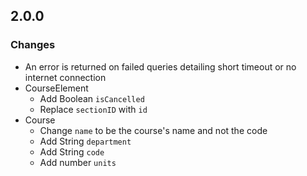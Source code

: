 ## 2.0.0

### Changes
* An error is returned on failed queries detailing short timeout or no internet connection
* CourseElement
  * Add Boolean `isCancelled`
  * Replace `sectionID` with `id`
* Course
  * Change `name` to be the course's name and not the code
  * Add String `department`
  * Add String `code`
  * Add number `units`